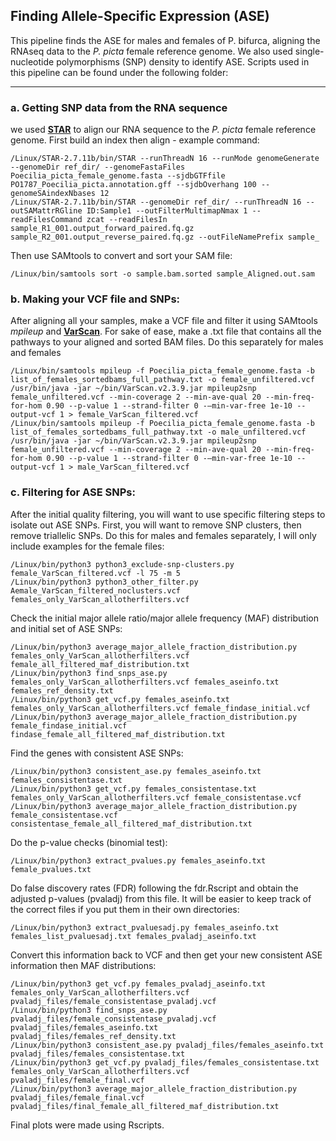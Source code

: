 ## Finding Allele-Specific Expression (ASE)
This pipeline finds the ASE for males and females of P. bifurca, aligning the RNAseq data to the _P. picta_ female reference genome. We also used single-nucleotide polymorphisms (SNP) density to identify ASE. Scripts used in this pipeline can be found under the following folder:

------------------------------------------------------------------------------------------------------------------------------------
### a. Getting SNP data from the RNA sequence

we used **[STAR](https://hbctraining.github.io/Intro-to-rnaseq-hpc-O2/lessons/03_alignment.html)** to align our RNA sequence to the _P. picta_ female reference genome. First build an index then align - example command:

    /Linux/STAR-2.7.11b/bin/STAR --runThreadN 16 --runMode genomeGenerate --genomeDir ref_dir/ --genomeFastaFiles Poecilia_picta_female_genome.fasta --sjdbGTFfile PO1787_Poecilia_picta.annotation.gff --sjdbOverhang 100 --genomeSAindexNbases 12
    /Linux/STAR-2.7.11b/bin/STAR --genomeDir ref_dir/ --runThreadN 16 --outSAMattrRGline ID:Sample1 --outFilterMultimapNmax 1 --readFilesCommand zcat --readFilesIn sample_R1_001.output_forward_paired.fq.gz sample_R2_001.output_reverse_paired.fq.gz --outFileNamePrefix sample_

Then use SAMtools to convert and sort your SAM file:

    /Linux/bin/samtools sort -o sample.bam.sorted sample_Aligned.out.sam

### b. Making your VCF file and SNPs: 

After aligning all your samples, make a VCF file and filter it using SAMtools _mpileup_ and **[VarScan](https://varscan.sourceforge.net/)**. For sake of ease, make a .txt file that contains all the pathways to your aligned and sorted BAM files. Do this separately for males and females

    /Linux/bin/samtools mpileup -f Poecilia_picta_female_genome.fasta -b list_of_females_sortedbams_full_pathway.txt -o female_unfiltered.vcf
    /usr/bin/java -jar ~/bin/VarScan.v2.3.9.jar mpileup2snp female_unfiltered.vcf --min-coverage 2 --min-ave-qual 20 --min-freq-for-hom 0.90 --p-value 1 --strand-filter 0 -—min-var-free 1e-10 --output-vcf 1 > female_VarScan_filtered.vcf
    /Linux/bin/samtools mpileup -f Poecilia_picta_female_genome.fasta -b list_of_females_sortedbams_full_pathway.txt -o male_unfiltered.vcf
    /usr/bin/java -jar ~/bin/VarScan.v2.3.9.jar mpileup2snp female_unfiltered.vcf --min-coverage 2 --min-ave-qual 20 --min-freq-for-hom 0.90 --p-value 1 --strand-filter 0 -—min-var-free 1e-10 --output-vcf 1 > male_VarScan_filtered.vcf

### c. Filtering for ASE SNPs:

After the initial quality filtering, you will want to use specific filtering steps to isolate out ASE SNPs. First, you will want to remove SNP clusters, then remove triallelic SNPs. Do this for males and females separately, I will only include examples for the female files:

    /Linux/bin/python3 python3_exclude-snp-clusters.py female_VarScan_filtered.vcf -l 75 -m 5
    /Linux/bin/python3 python3_other_filter.py Aemale_VarScan_filtered_noclusters.vcf females_only_VarScan_allotherfilters.vcf

Check the initial major allele ratio/major allele frequency (MAF) distribution and initial set of ASE SNPs:

    /Linux/bin/python3 average_major_allele_fraction_distribution.py females_only_VarScan_allotherfilters.vcf female_all_filtered_maf_distribution.txt
    /Linux/bin/python3 find_snps_ase.py females_only_VarScan_allotherfilters.vcf females_aseinfo.txt females_ref_density.txt
    /Linux/bin/python3 get_vcf.py females_aseinfo.txt females_only_VarScan_allotherfilters.vcf female_findase_initial.vcf
    /Linux/bin/python3 average_major_allele_fraction_distribution.py female_findase_initial.vcf findase_female_all_filtered_maf_distribution.txt

Find the genes with consistent ASE SNPs:

    /Linux/bin/python3 consistent_ase.py females_aseinfo.txt females_consistentase.txt 
    /Linux/bin/python3 get_vcf.py females_consistentase.txt females_only_VarScan_allotherfilters.vcf female_consistentase.vcf
    /Linux/bin/python3 average_major_allele_fraction_distribution.py female_consistentase.vcf consistentase_female_all_filtered_maf_distribution.txt

Do the p-value checks (binomial test):

    /Linux/bin/python3 extract_pvalues.py females_aseinfo.txt female_pvalues.txt

Do false discovery rates (FDR) following the fdr.Rscript and obtain the adjusted p-values (pvaladj) from this file. It will be easier to keep track of the correct files if you put them in their own directories:

    /Linux/bin/python3 extract_pvaluesadj.py females_aseinfo.txt females_list_pvaluesadj.txt females_pvaladj_aseinfo.txt

Convert this information back to VCF and then get your new consistent ASE information then MAF distributions:

    /Linux/bin/python3 get_vcf.py females_pvaladj_aseinfo.txt females_only_VarScan_allotherfilters.vcf pvaladj_files/female_consistentase_pvaladj.vcf
    /Linux/bin/python3 find_snps_ase.py pvaladj_files/female_consistentase_pvaladj.vcf pvaladj_files/females_aseinfo.txt pvaladj_files/females_ref_density.txt
    /Linux/bin/python3 consistent_ase.py pvaladj_files/females_aseinfo.txt pvaladj_files/females_consistentase.txt 
    /Linux/bin/python3 get_vcf.py pvaladj_files/females_consistentase.txt females_only_VarScan_allotherfilters.vcf pvaladj_files/female_final.vcf
    /Linux/bin/python3 average_major_allele_fraction_distribution.py pvaladj_files/female_final.vcf pvaladj_files/final_female_all_filtered_maf_distribution.txt

Final plots were made using Rscripts.    

    










    




